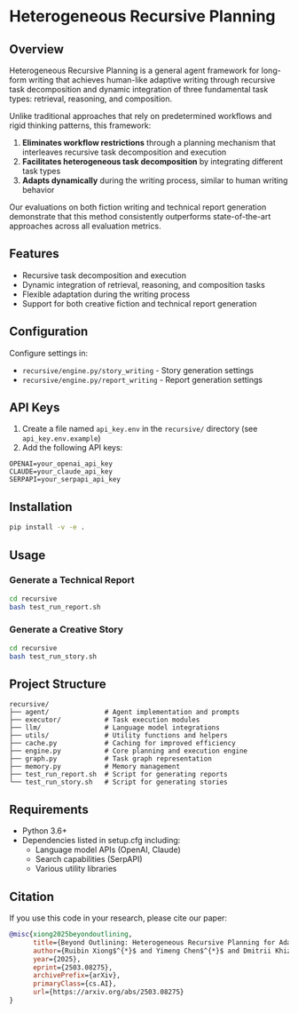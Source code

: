 # Heterogeneous Recursive Planning

## Overview

Heterogeneous Recursive Planning is a general agent framework for long-form writing that achieves human-like adaptive writing through recursive task decomposition and dynamic integration of three fundamental task types: retrieval, reasoning, and composition.

Unlike traditional approaches that rely on predetermined workflows and rigid thinking patterns, this framework:

1. **Eliminates workflow restrictions** through a planning mechanism that interleaves recursive task decomposition and execution
2. **Facilitates heterogeneous task decomposition** by integrating different task types
3. **Adapts dynamically** during the writing process, similar to human writing behavior

Our evaluations on both fiction writing and technical report generation demonstrate that this method consistently outperforms state-of-the-art approaches across all evaluation metrics.

## Features

- Recursive task decomposition and execution
- Dynamic integration of retrieval, reasoning, and composition tasks
- Flexible adaptation during the writing process
- Support for both creative fiction and technical report generation

## Configuration

Configure settings in:
- `recursive/engine.py/story_writing` - Story generation settings
- `recursive/engine.py/report_writing` - Report generation settings

## API Keys

1. Create a file named `api_key.env` in the `recursive/` directory (see `api_key.env.example`)
2. Add the following API keys:
```
OPENAI=your_openai_api_key
CLAUDE=your_claude_api_key
SERPAPI=your_serpapi_api_key
```

## Installation

```bash
pip install -v -e .
```

## Usage

### Generate a Technical Report
```bash
cd recursive
bash test_run_report.sh
```

### Generate a Creative Story
```bash
cd recursive
bash test_run_story.sh
```

## Project Structure

```
recursive/
├── agent/              # Agent implementation and prompts
├── executor/           # Task execution modules
├── llm/                # Language model integrations
├── utils/              # Utility functions and helpers
├── cache.py            # Caching for improved efficiency
├── engine.py           # Core planning and execution engine
├── graph.py            # Task graph representation
├── memory.py           # Memory management
├── test_run_report.sh  # Script for generating reports
└── test_run_story.sh   # Script for generating stories
```

## Requirements

- Python 3.6+
- Dependencies listed in setup.cfg including:
  - Language model APIs (OpenAI, Claude)
  - Search capabilities (SerpAPI)
  - Various utility libraries

## Citation

If you use this code in your research, please cite our paper:

```bibtex
@misc{xiong2025beyondoutlining,
      title={Beyond Outlining: Heterogeneous Recursive Planning for Adaptive Long-form Writing with Language Models}, 
      author={Ruibin Xiong$^{*}$ and Yimeng Chen$^{*}$ and Dmitrii Khizbullin and Jürgen Schmidhuber},
      year={2025},
      eprint={2503.08275},
      archivePrefix={arXiv},
      primaryClass={cs.AI},
      url={https://arxiv.org/abs/2503.08275}
}
```
